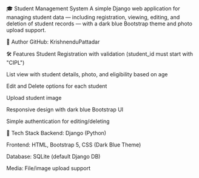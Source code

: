 🎓 Student Management System
A simple Django web application for managing student data — including registration, viewing, editing, and deletion of student records — with a dark blue Bootstrap theme and photo upload support.

👤 Author
GitHub: KrishnenduPattadar

🛠 Features
Student Registration with validation (student_id must start with "CIPL")

List view with student details, photo, and eligibility based on age

Edit and Delete options for each student

Upload student image

Responsive design with dark blue Bootstrap UI

Simple authentication for editing/deleting

🚀 Tech Stack
Backend: Django (Python)

Frontend: HTML, Bootstrap 5, CSS (Dark Blue Theme)

Database: SQLite (default Django DB)

Media: File/image upload support